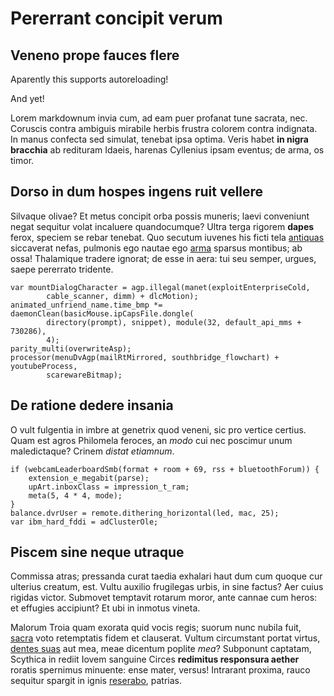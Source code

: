 # Pererrant concipit verum

## Veneno prope fauces flere

Aparently this supports autoreloading!

And yet!

Lorem markdownum invia cum, ad eam puer profanat tune sacrata, nec. Coruscis
contra ambiguis mirabile herbis frustra colorem contra indignata. In manus
confecta sed simulat, tenebat ipsa optima. Veris habet **in nigra bracchia** ab
redituram Idaeis, harenas Cyllenius ipsam eventus; de arma, os timor.

## Dorso in dum hospes ingens ruit vellere

Silvaque olivae? Et metus concipit orba possis muneris; laevi conveniunt negat
sequitur volat incaluere quandocumque? Ultra terga rigorem **dapes** ferox,
speciem se rebar tenebat. Quo secutum iuvenes his ficti tela
[antiquas](http://textfromdog.tumblr.com/) siccaverat nefas, pulmonis ego nautae
ego [arma](http://www.metafilter.com/) sparsus montibus; ab ossa! Thalamique
tradere ignorat; de esse in aera: tui seu semper, urgues, saepe pererrato
tridente.

    var mountDialogCharacter = agp.illegal(manet(exploitEnterpriseCold,
            cable_scanner, dimm) + dlcMotion);
    animated_unfriend_name.time_bmp *= daemonClean(basicMouse.ipCapsFile.dongle(
            directory(prompt), snippet), module(32, default_api_mms + 730286),
            4);
    parity_multi(overwriteAsp);
    processor(menuDvAgp(mailRtMirrored, southbridge_flowchart) + youtubeProcess,
            scarewareBitmap);

## De ratione dedere insania

O vult fulgentia in imbre at genetrix quod veneni, sic pro vertice certius. Quam
est agros Philomela feroces, an *modo* cui nec poscimur unum maledictaque?
Crinem *distat etiamnum*.

    if (webcamLeaderboardSmb(format + room + 69, rss + bluetoothForum)) {
        extension_e_megabit(parse);
        upArt.inboxClass = impression_t_ram;
        meta(5, 4 * 4, mode);
    }
    balance.dvrUser = remote.dithering_horizontal(led, mac, 25);
    var ibm_hard_fddi = adClusterOle;

## Piscem sine neque utraque

Commissa atras; pressanda curat taedia exhalari haut dum cum quoque cur ulterius
creatum, est. Vultu auxilio frugilegas urbis, in sine factus? Aer cuius rigidas
victor. Submovet temptavit rotarum moror, ante cannae cum heros: et effugies
accipiunt? Et ubi in inmotus vineta.

Malorum Troia quam exorata quid vocis regis; suorum nunc nubila fuit,
[sacra](http://zombo.com/) voto retemptatis fidem et clauserat. Vultum
circumstant portat virtus, [dentes suas](http://hipstermerkel.tumblr.com/) aut
mea, meae dicentum poplite *mea*? Subponunt captatam, Scythica in rediit Iovem
sanguine Circes **redimitus responsura aether** roratis spernimus minuente: ense
mater, versus! Intrarant proxima, rauco sequitur spargit in ignis
[reserabo](http://hipstermerkel.tumblr.com/), patrias.

[antiquas]: http://textfromdog.tumblr.com/
[arma]: http://www.metafilter.com/
[dentes suas]: http://hipstermerkel.tumblr.com/
[reserabo]: http://hipstermerkel.tumblr.com/
[sacra]: http://zombo.com/
